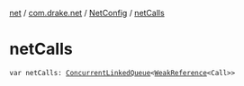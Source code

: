 [net](../../index.md) / [com.drake.net](../index.md) / [NetConfig](index.md) / [netCalls](./net-calls.md)

# netCalls

`var netCalls: `[`ConcurrentLinkedQueue`](https://docs.oracle.com/javase/6/docs/api/java/util/concurrent/ConcurrentLinkedQueue.html)`<`[`WeakReference`](https://docs.oracle.com/javase/6/docs/api/java/lang/ref/WeakReference.html)`<Call>>`